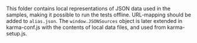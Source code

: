 This folder contains local representations of JSON data used in the samples,
making it possible to run the tests offline. URL-mapping should be added to
`alias.json`. The `window.JSONSources` object is later extended in karma-conf.js
with the contents of local data files, and used from karma-setup.js.